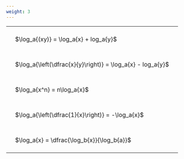 ```yaml
---
weight: 3
---
```


<style type="text/css">
#T_c40ae th.col_heading {
  text-align: left;
  font-size: 1em;
}
#T_c40ae td {
  text-align: left;
  font-size: 1em;
  padding: 1.5em;
}
</style>
<table id="T_c40ae">
  <thead>
  </thead>
  <tbody>
    <tr>
      <td id="T_c40ae_row0_col0" class="data row0 col0" >$\log_a{(xy)} = \log_a{x} + log_a{y}$</td>
    </tr>
    <tr>
      <td id="T_c40ae_row1_col0" class="data row1 col0" >$\log_a{\left(\dfrac{x}{y}\right)} = \log_a{x} - log_a{y}$</td>
    </tr>
    <tr>
      <td id="T_c40ae_row2_col0" class="data row2 col0" >$\log_a{x^n} = n\log_a{x}$</td>
    </tr>
    <tr>
      <td id="T_c40ae_row3_col0" class="data row3 col0" >$\log_a{\left(\dfrac{1}{x}\right)} = -\log_a{x}$</td>
    </tr>
    <tr>
      <td id="T_c40ae_row4_col0" class="data row4 col0" >$\log_a{x} = \dfrac{\log_b{x}}{\log_b{a}}$</td>
    </tr>
  </tbody>
</table>
